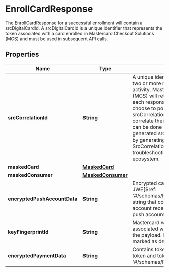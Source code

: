 

# EnrollCardResponse

The EnrollCardResponse for a successful enrollment will contain a srcDigitalCardId. A srcDigitalCardId is a unique identifier that represents the token associated with a card enrolled in Mastercard Checkout Solutions (MCS) and must be used in subsequent API calls.

## Properties

| Name | Type | Description | Notes |
|------------ | ------------- | ------------- | -------------|
|**srcCorrelationId** | **String** | A unique identifier that correlates a series of two or more requests to a single session of activity. Mastercard Checkout Solutions (MCS) will return a new srcCorrelationId in each response by default, but Integrators may choose to populate previously used srcCorrelationIds in subsequent requests to correlate their activity under a single ID. This can be done by providing a Mastercard generated srcCorrelationId in the request, or by generating your own ID in the same format. SrcCorrelationId is used for tracking and troubleshooting purposes within Mastercard&#39;s ecosystem. |  |
|**maskedCard** | [**MaskedCard**](MaskedCard.md) |  |  |
|**maskedConsumer** | [**MaskedConsumer**](MaskedConsumer.md) |  |  [optional] |
|**encryptedPushAccountData** | **String** | Encrypted card data in the form of a JWE[$ref: &#39;#/schemas/PushAccountReceiptCardDetails&#39;] string that contains the card details for push account receipt with address. It is returned for push account receipt enrollment. |  [optional] |
|**keyFingerprintId** | **String** | Mastercard will use the encryption key associated with the supplied KID to encrypt the payload. If not supplied, the key which is marked as default will be used. |  [optional] |
|**encryptedPaymentData** | **String** | Contains token information including payment token and token expiry. This is in a JWE[$ref: &#39;#/schemas/PaymentData&#39;] format. |  [optional] |



